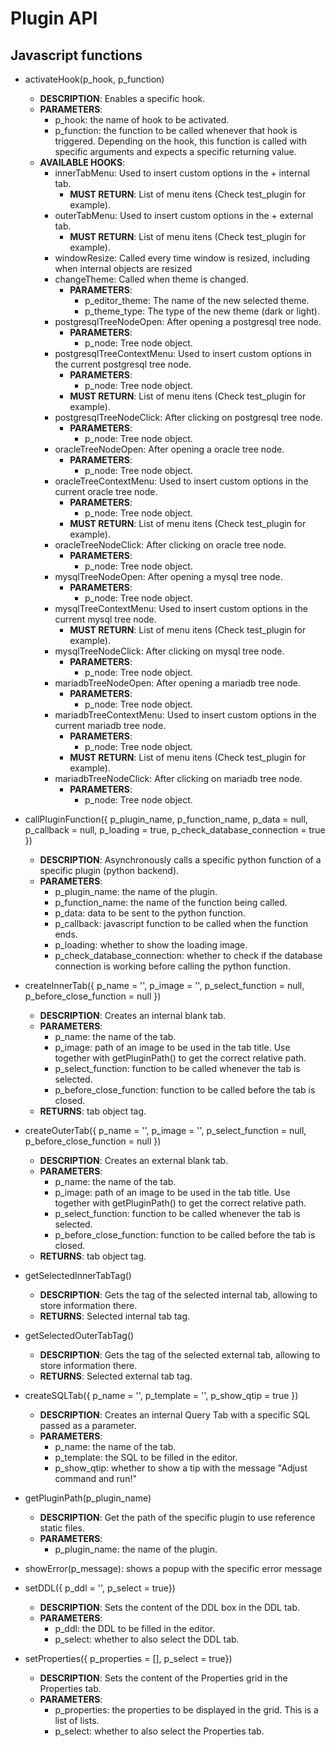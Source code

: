# Plugin API

## Javascript functions

- activateHook(p_hook, p_function)
  - **DESCRIPTION**: Enables a specific hook.
  - **PARAMETERS**:
    - p_hook: the name of hook to be activated.
    - p_function: the function to be called whenever that hook is triggered. Depending on the hook, this function is called with specific arguments and expects a specific returning value.
  - **AVAILABLE HOOKS**:
    - innerTabMenu: Used to insert custom options in the + internal tab.
      - **MUST RETURN**: List of menu itens (Check test_plugin for example).
    - outerTabMenu: Used to insert custom options in the + external tab.
      - **MUST RETURN**: List of menu itens (Check test_plugin for example).
    - windowResize: Called every time window is resized, including when internal objects are resized
    - changeTheme: Called when theme is changed.
      - **PARAMETERS**:
        - p_editor_theme: The name of the new selected theme.
        - p_theme_type: The type of the new theme (dark or light).
    - postgresqlTreeNodeOpen: After opening a postgresql tree node.
      - **PARAMETERS**:
        - p_node: Tree node object.
    - postgresqlTreeContextMenu: Used to insert custom options in the current postgresql tree node.
      - **PARAMETERS**:
        - p_node: Tree node object.
      - **MUST RETURN**: List of menu itens (Check test_plugin for example).
    - postgresqlTreeNodeClick: After clicking on postgresql tree node.
      - **PARAMETERS**:
        - p_node: Tree node object.
    - oracleTreeNodeOpen: After opening a oracle tree node.
      - **PARAMETERS**:
        - p_node: Tree node object.
    - oracleTreeContextMenu: Used to insert custom options in the current oracle tree node.
      - **PARAMETERS**:
        - p_node: Tree node object.
      - **MUST RETURN**: List of menu itens (Check test_plugin for example).
    - oracleTreeNodeClick: After clicking on oracle tree node.
      - **PARAMETERS**:
        - p_node: Tree node object.
    - mysqlTreeNodeOpen: After opening a mysql tree node.
      - **PARAMETERS**:
        - p_node: Tree node object.
    - mysqlTreeContextMenu: Used to insert custom options in the current mysql tree node.
      - **MUST RETURN**: List of menu itens (Check test_plugin for example).
    - mysqlTreeNodeClick: After clicking on mysql tree node.
      - **PARAMETERS**:
        - p_node: Tree node object.
    - mariadbTreeNodeOpen: After opening a mariadb tree node.
      - **PARAMETERS**:
        - p_node: Tree node object.
    - mariadbTreeContextMenu: Used to insert custom options in the current mariadb tree node.
      - **PARAMETERS**:
        - p_node: Tree node object.
      - **MUST RETURN**: List of menu itens (Check test_plugin for example).
    - mariadbTreeNodeClick: After clicking on mariadb tree node.
      - **PARAMETERS**:
        - p_node: Tree node object.

- callPluginFunction({ p_plugin_name, p_function_name, p_data = null, p_callback = null, p_loading = true, p_check_database_connection = true })
  - **DESCRIPTION**: Asynchronously calls a specific python function of a specific plugin (python backend).
  - **PARAMETERS**:
    - p_plugin_name: the name of the plugin.
    - p_function_name: the name of the function being called.
    - p_data: data to be sent to the python function.
    - p_callback: javascript function to be called when the function ends.
    - p_loading: whether to show the loading image.
    - p_check_database_connection: whether to check if the database connection is working before calling the python function.

- createInnerTab({ p_name = '', p_image = '', p_select_function = null, p_before_close_function = null })
  - **DESCRIPTION**: Creates an internal blank tab.
  - **PARAMETERS**:
    - p_name: the name of the tab.
    - p_image: path of an image to be used in the tab title. Use together with getPluginPath() to get the correct relative path.
    - p_select_function: function to be called whenever the tab is selected.
    - p_before_close_function: function to be called before the tab is closed.
  - **RETURNS**: tab object tag.

- createOuterTab({ p_name = '', p_image = '', p_select_function = null, p_before_close_function = null })
  - **DESCRIPTION**: Creates an external blank tab.
  - **PARAMETERS**:
    - p_name: the name of the tab.
    - p_image: path of an image to be used in the tab title. Use together with getPluginPath() to get the correct relative path.
    - p_select_function: function to be called whenever the tab is selected.
    - p_before_close_function: function to be called before the tab is closed.
  - **RETURNS**: tab object tag.

- getSelectedInnerTabTag()
  - **DESCRIPTION**: Gets the tag of the selected internal tab, allowing to store information there.
  - **RETURNS**: Selected internal tab tag.

- getSelectedOuterTabTag()
  - **DESCRIPTION**: Gets the tag of the selected external tab, allowing to store information there.
  - **RETURNS**: Selected external tab tag.

- createSQLTab({ p_name = '', p_template = '', p_show_qtip = true })
  - **DESCRIPTION**: Creates an internal Query Tab with a specific SQL passed as a parameter.
  - **PARAMETERS**:
    - p_name: the name of the tab.
    - p_template: the SQL to be filled in the editor.
    - p_show_qtip: whether to show a tip with the message "Adjust command and run!"

- getPluginPath(p_plugin_name)
  - **DESCRIPTION**: Get the path of the specific plugin to use reference static files.
  - **PARAMETERS**:
    - p_plugin_name: the name of the plugin.

- showError(p_message): shows a popup with the specific error message

- setDDL({ p_ddl = '', p_select = true})
  - **DESCRIPTION**: Sets the content of the DDL box in the DDL tab.
  - **PARAMETERS**:
    - p_ddl: the DDL to be filled in the editor.
    - p_select: whether to also select the DDL tab.

- setProperties({ p_properties = [], p_select = true})
  - **DESCRIPTION**: Sets the content of the Properties grid in the Properties tab.
  - **PARAMETERS**:
    - p_properties: the properties to be displayed in the grid. This is a list of lists.
    - p_select: whether to also select the Properties tab.
